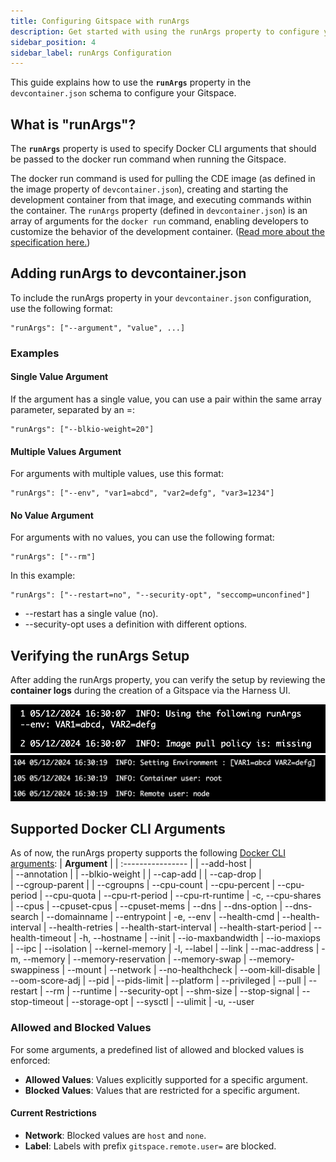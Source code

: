 ```yaml
---
title: Configuring Gitspace with runArgs
description: Get started with using the runArgs property to configure your Gitspace. 
sidebar_position: 4
sidebar_label: runArgs Configuration
---
```


This guide explains how to use the **```runArgs```** property in the ```devcontainer.json``` schema to configure your Gitspace.

## What is "runArgs"?
The **```runArgs```** property is used to specify Docker CLI arguments that should be passed to the docker run command when running the Gitspace.

The docker run command is used for pulling the CDE image (as defined in the image property of ```devcontainer.json```), creating and starting the development container from that image, and executing commands within the container. The ```runArgs``` property (defined in ```devcontainer.json```) is an array of arguments for the ```docker run``` command, enabling developers to customize the behavior of the development container. ([Read more about the specification here.](https://containers.dev/implementors/json_reference/))

## Adding runArgs to devcontainer.json
To include the runArgs property in your ```devcontainer.json``` configuration, use the following format:
```
"runArgs": ["--argument", "value", ...]
```
### Examples
#### Single Value Argument
 If the argument has a single value, you can use a pair within the same array parameter, separated by an =:
``` 
"runArgs": ["--blkio-weight=20"]
```
#### Multiple Values Argument
 For arguments with multiple values, use this format:
```
"runArgs": ["--env", "var1=abcd", "var2=defg", "var3=1234"]
```
#### No Value Argument
For arguments with no values, you can use the following format:
```
"runArgs": ["--rm"]
```
In this example:
```
"runArgs": ["--restart=no", "--security-opt", "seccomp=unconfined"]
```
- --restart has a single value (no).
- --security-opt uses a definition with different options.

## Verifying the runArgs Setup
After adding the runArgs property, you can verify the setup by reviewing the **container logs** during the creation of a Gitspace via the Harness UI.

![](./static/runargs-1.png)
![](./static/runargs-2.png)

## Supported Docker CLI Arguments
As of now, the runArgs property supports the following [Docker CLI arguments](https://docs.docker.com/reference/cli/docker/container/run/):
| **Argument** | 
| :---------------- | 
| --add-host        |  
| --annotation           | 
| --blkio-weight    |
| --cap-add	| 
| --cap-drop |  
| --cgroup-parent |
| --cgroupns
| --cpu-count
| --cpu-percent
| --cpu-period
| --cpu-quota
| --cpu-rt-period
| --cpu-rt-runtime
| -c, --cpu-shares
| --cpus
| --cpuset-cpus
| --cpuset-mems
| --dns
| --dns-option
| --dns-search
| --domainname
| --entrypoint
| -e, --env
| --health-cmd
| --health-interval
| --health-retries
| --health-start-interval
| --health-start-period
| --health-timeout
| -h, --hostname
| --init
| --io-maxbandwidth
| --io-maxiops
| --ipc
| --isolation
| --kernel-memory
| -l, --label
| --link
| --mac-address
| -m, --memory
| --memory-reservation
| --memory-swap
| --memory-swappiness
| --mount
| --network
| --no-healthcheck
| --oom-kill-disable
| --oom-score-adj
| --pid
| --pids-limit
| --platform
| --privileged
| --pull
| --restart
| --rm
| --runtime
| --security-opt
| --shm-size
| --stop-signal
| --stop-timeout
| --storage-opt
| --sysctl
| --ulimit
| -u, --user


### Allowed and Blocked Values
For some arguments, a predefined list of allowed and blocked values is enforced:
- **Allowed Values**: Values explicitly supported for a specific argument.
- **Blocked Values**: Values that are restricted for a specific argument.

#### Current Restrictions
- **Network**: Blocked values are ```host``` and ```none```.
- **Label**: Labels with prefix ```gitspace.remote.user=``` are blocked.




